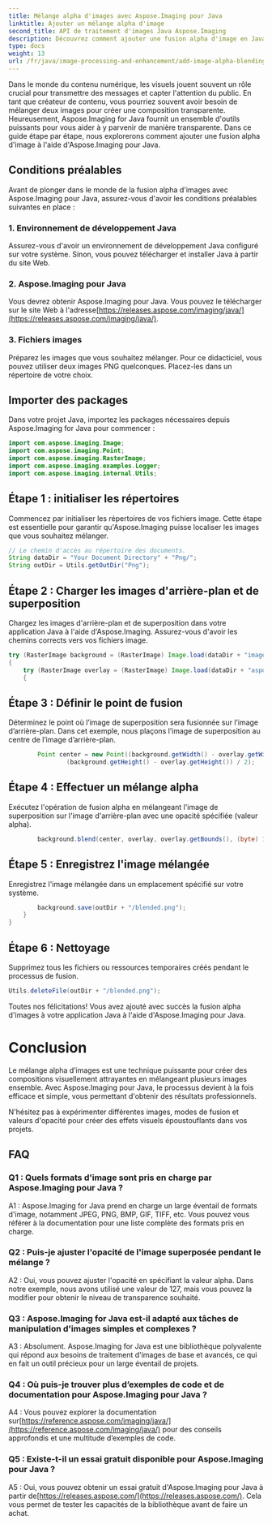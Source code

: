 ```yaml
---
title: Mélange alpha d'images avec Aspose.Imaging pour Java
linktitle: Ajouter un mélange alpha d'image
second_title: API de traitement d'images Java Aspose.Imaging
description: Découvrez comment ajouter une fusion alpha d'image en Java à l'aide d'Aspose.Imaging. Créez des effets visuels époustouflants grâce à des conseils étape par étape.
type: docs
weight: 13
url: /fr/java/image-processing-and-enhancement/add-image-alpha-blending/
---
```

Dans le monde du contenu numérique, les visuels jouent souvent un rôle crucial pour transmettre des messages et capter l'attention du public. En tant que créateur de contenu, vous pourriez souvent avoir besoin de mélanger deux images pour créer une composition transparente. Heureusement, Aspose.Imaging for Java fournit un ensemble d'outils puissants pour vous aider à y parvenir de manière transparente. Dans ce guide étape par étape, nous explorerons comment ajouter une fusion alpha d'image à l'aide d'Aspose.Imaging pour Java.

## Conditions préalables

Avant de plonger dans le monde de la fusion alpha d'images avec Aspose.Imaging pour Java, assurez-vous d'avoir les conditions préalables suivantes en place :

### 1. Environnement de développement Java
Assurez-vous d'avoir un environnement de développement Java configuré sur votre système. Sinon, vous pouvez télécharger et installer Java à partir du site Web.

### 2. Aspose.Imaging pour Java
Vous devrez obtenir Aspose.Imaging pour Java. Vous pouvez le télécharger sur le site Web à l'adresse[https://releases.aspose.com/imaging/java/](https://releases.aspose.com/imaging/java/).

### 3. Fichiers images
Préparez les images que vous souhaitez mélanger. Pour ce didacticiel, vous pouvez utiliser deux images PNG quelconques. Placez-les dans un répertoire de votre choix.

## Importer des packages

Dans votre projet Java, importez les packages nécessaires depuis Aspose.Imaging for Java pour commencer :

```java
import com.aspose.imaging.Image;
import com.aspose.imaging.Point;
import com.aspose.imaging.RasterImage;
import com.aspose.imaging.examples.Logger;
import com.aspose.imaging.internal.Utils;
```

## Étape 1 : initialiser les répertoires

Commencez par initialiser les répertoires de vos fichiers image. Cette étape est essentielle pour garantir qu'Aspose.Imaging puisse localiser les images que vous souhaitez mélanger.

```java
// Le chemin d'accès au répertoire des documents.
String dataDir = "Your Document Directory" + "Png/";
String outDir = Utils.getOutDir("Png");
```

## Étape 2 : Charger les images d'arrière-plan et de superposition

Chargez les images d'arrière-plan et de superposition dans votre application Java à l'aide d'Aspose.Imaging. Assurez-vous d'avoir les chemins corrects vers vos fichiers image.

```java
try (RasterImage background = (RasterImage) Image.load(dataDir + "image0.png"))
{
    try (RasterImage overlay = (RasterImage) Image.load(dataDir + "aspose_logo.png"))
    {
```

## Étape 3 : Définir le point de fusion

Déterminez le point où l’image de superposition sera fusionnée sur l’image d’arrière-plan. Dans cet exemple, nous plaçons l’image de superposition au centre de l’image d’arrière-plan.

```java
        Point center = new Point((background.getWidth() - overlay.getWidth()) / 2,
                (background.getHeight() - overlay.getHeight()) / 2);
```

## Étape 4 : Effectuer un mélange alpha

Exécutez l'opération de fusion alpha en mélangeant l'image de superposition sur l'image d'arrière-plan avec une opacité spécifiée (valeur alpha).

```java
        background.blend(center, overlay, overlay.getBounds(), (byte) 127);
```

## Étape 5 : Enregistrez l'image mélangée

Enregistrez l'image mélangée dans un emplacement spécifié sur votre système.

```java
        background.save(outDir + "/blended.png");
    }
}
```

## Étape 6 : Nettoyage

Supprimez tous les fichiers ou ressources temporaires créés pendant le processus de fusion.

```java
Utils.deleteFile(outDir + "/blended.png");
```

Toutes nos félicitations! Vous avez ajouté avec succès la fusion alpha d'images à votre application Java à l'aide d'Aspose.Imaging pour Java.

# Conclusion

Le mélange alpha d’images est une technique puissante pour créer des compositions visuellement attrayantes en mélangeant plusieurs images ensemble. Avec Aspose.Imaging pour Java, le processus devient à la fois efficace et simple, vous permettant d'obtenir des résultats professionnels.

N'hésitez pas à expérimenter différentes images, modes de fusion et valeurs d'opacité pour créer des effets visuels époustouflants dans vos projets.

## FAQ

### Q1 : Quels formats d'image sont pris en charge par Aspose.Imaging pour Java ?

A1 : Aspose.Imaging for Java prend en charge un large éventail de formats d'image, notamment JPEG, PNG, BMP, GIF, TIFF, etc. Vous pouvez vous référer à la documentation pour une liste complète des formats pris en charge.

### Q2 : Puis-je ajuster l'opacité de l'image superposée pendant le mélange ?

A2 : Oui, vous pouvez ajuster l'opacité en spécifiant la valeur alpha. Dans notre exemple, nous avons utilisé une valeur de 127, mais vous pouvez la modifier pour obtenir le niveau de transparence souhaité.

### Q3 : Aspose.Imaging for Java est-il adapté aux tâches de manipulation d'images simples et complexes ?

A3 : Absolument. Aspose.Imaging for Java est une bibliothèque polyvalente qui répond aux besoins de traitement d'images de base et avancés, ce qui en fait un outil précieux pour un large éventail de projets.

### Q4 : Où puis-je trouver plus d’exemples de code et de documentation pour Aspose.Imaging pour Java ?

 A4 : Vous pouvez explorer la documentation sur[https://reference.aspose.com/imaging/java/](https://reference.aspose.com/imaging/java/) pour des conseils approfondis et une multitude d’exemples de code.

### Q5 : Existe-t-il un essai gratuit disponible pour Aspose.Imaging pour Java ?

 A5 : Oui, vous pouvez obtenir un essai gratuit d'Aspose.Imaging pour Java à partir de[https://releases.aspose.com/](https://releases.aspose.com/). Cela vous permet de tester les capacités de la bibliothèque avant de faire un achat.